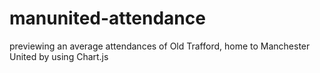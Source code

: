 # manunited-attendance
previewing an average attendances of Old Trafford, home to Manchester United by using Chart.js
